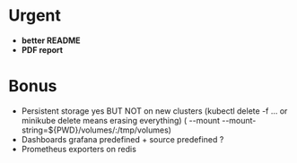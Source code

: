 # Urgent
- **better README**
- **PDF report**

# Bonus
- Persistent storage yes BUT NOT on new clusters (kubectl delete -f ... or minikube delete means erasing everything) ( --mount --mount-string=${PWD}/volumes/:/tmp/volumes)
- Dashboards grafana predefined + source predefined ?
- Prometheus exporters on redis
